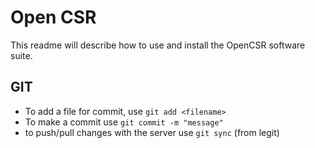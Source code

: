 # Open CSR

This readme will describe how to use and install the OpenCSR software suite.

## GIT

- To add a file for commit, use `git add <filename>`
- To make a commit use `git commit -m "message"`
- to push/pull changes with the server use `git sync` (from legit)
